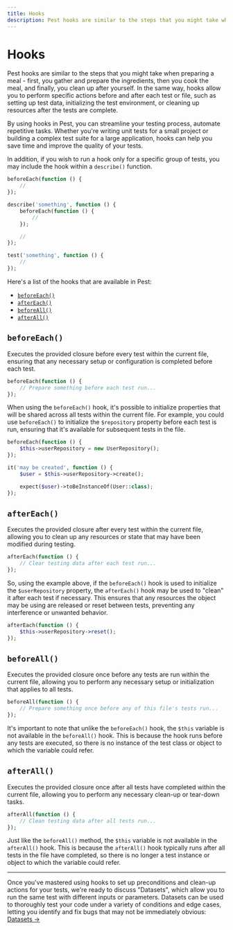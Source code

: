 ```yaml
---
title: Hooks
description: Pest hooks are similar to the steps that you might take when preparing a meal - first, you gather and prepare the ingredients, then you cook the meal, and finally, you clean up after yourself. In the same way, hooks allow you to perform specific actions before and after each test or file, such as setting up test data, initializing the test environment, or cleaning up resources after the tests are complete.
---
```


# Hooks

Pest hooks are similar to the steps that you might take when preparing a meal - first, you gather and prepare the ingredients, then you cook the meal, and finally, you clean up after yourself. In the same way, hooks allow you to perform specific actions before and after each test or file, such as setting up test data, initializing the test environment, or cleaning up resources after the tests are complete.

By using hooks in Pest, you can streamline your testing process, automate repetitive tasks. Whether you're writing unit tests for a small project or building a complex test suite for a large application, hooks can help you save time and improve the quality of your tests.

In addition, if you wish to run a hook only for a specific group of tests, you may include the hook within a `describe()` function.

```php
beforeEach(function () {
    //
});

describe('something', function () {
    beforeEach(function () {
        //
    });

    //
});

test('something', function () {
    //
});
```

Here's a list of the hooks that are available in Pest:

<div class="collection-method-list" markdown="1">

- [`beforeEach()`](#beforeeach)
- [`afterEach()`](#aftereach)
- [`beforeAll()`](#beforeall)
- [`afterAll()`](#afterall)

</div>

<a name="beforeeach"></a>
## `beforeEach()`

Executes the provided closure before every test within the current file, ensuring that any necessary setup or configuration is completed before each test.

```php
beforeEach(function () {
    // Prepare something before each test run...
});
```

When using the `beforeEach()` hook, it's possible to initialize properties that will be shared across all tests within the current file. For example, you could use `beforeEach()` to initialize the `$repository` property before each test is run, ensuring that it's available for subsequent tests in the file.

```php
beforeEach(function () {
    $this->userRepository = new UserRepository();
});

it('may be created', function () {
    $user = $this->userRepository->create();

    expect($user)->toBeInstanceOf(User::class);
});
```

<a name="aftereach"></a>
## `afterEach()`

Executes the provided closure after every test within the current file, allowing you to clean up any resources or state that may have been modified during testing.

```php
afterEach(function () {
    // Clear testing data after each test run...
});
```

So, using the example above, if the `beforeEach()` hook is used to initialize the `$userRepository` property, the `afterEach()` hook may be used to "clean" it after each test if necessary. This ensures that any resources the object may be using are released or reset between tests, preventing any interference or unwanted behavior.

```php
afterEach(function () {
    $this->userRepository->reset();
});
```

<a name="beforeall"></a>
## `beforeAll()`

Executes the provided closure once before any tests are run within the current file, allowing you to perform any necessary setup or initialization that applies to all tests.

```php
beforeAll(function () {
    // Prepare something once before any of this file's tests run...
});
```

It's important to note that unlike the `beforeEach()` hook, the `$this` variable is not available in the `beforeAll()` hook. This is because the hook runs before any tests are executed, so there is no instance of the test class or object to which the variable could refer.

<a name="afterall"></a>
## `afterAll()`

Executes the provided closure once after all tests have completed within the current file, allowing you to perform any necessary clean-up or tear-down tasks.

```php
afterAll(function () {
    // Clean testing data after all tests run...
});
```

Just like the `beforeAll()` method, the `$this` variable is not available in the `afterAll()` hook. This is because the `afterAll()` hook typically runs after all tests in the file have completed, so there is no longer a test instance or object to which the variable could refer.

---

Once you've mastered using hooks to set up preconditions and clean-up actions for your tests, we're ready to discuss "Datasets", which allow you to run the same test with different inputs or parameters. Datasets can be used to thoroughly test your code under a variety of conditions and edge cases, letting you identify and fix bugs that may not be immediately obvious: [Datasets →](/docs/datasets)
